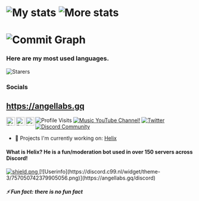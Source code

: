 # ![My stats](https://github-readme-stats.vercel.app/api?username=4ngel2769&count_private=true&show_icons=true&include_all_commits=true&hide_border=true&theme=dracula) ![More stats](https://github-readme-streak-stats.herokuapp.com/?user=4ngel2769&hide_border=true&theme=tokyonight)

# ![Commit Graph](https://activity-graph.herokuapp.com/graph?username=4ngel2769&bg_color=1a1b27&color=38bcad&line=628fdb&point=be91f2&area_color=2b3752&area=true&hide_border=true&custom_title=Contributions%20Graph)

### Here are my most used languages. 
![Starers](https://github-readme-stats.vercel.app/api/top-langs/?username=4ngel2769&hide_border=true&theme=blue-green)

### Socials 

## https://angellabs.gq

<a href="https://angellabs.gq/discord">
  <img align="left" alt="Discord" width="23px" src="https://raw.githubusercontent.com/peterthehan/peterthehan/master/assets/discord.svg" />
</a>
<a href="https://www.reddit.com/user/angelcapra">
  <img align="left" alt="Reddit" width="23px" src="https://raw.githubusercontent.com/peterthehan/peterthehan/master/assets/reddit.svg" />
</a>
<a href="https://www.instagram.com/4ngel2769">
  <img align="left" alt="Instagram" width="23px" src="https://cdn.discordapp.com/attachments/809031839032672327/813024181229715466/436651676858974208.png" />
</a>


![Profile Visits](https://komarev.com/ghpvc/?username=4ngel2769&style=flat-square&color=blueviolet&label=Profile-views!&width=26px)
[![Music YouTube Channel!](https://img.shields.io/youtube/channel/subscribers/UC0sMfQcAqtViH-0WgHNa8pA?color=ff0000&label=Subscribe%21&logo=youtube&style=flat-square)](https://youtube.com/ToxicBeats123)
[![Twitter](https://img.shields.io/twitter/follow/angel_capra?color=blue&label=Follow%20me%21&logo=twitter&style=flat-square)](https://twitter.com/angel_capra)
[![Discord Community](https://img.shields.io/discord/813255312449601597?color=lightblue&label=stuff%E2%84%A2%EF%B8%8F%F0%9F%8D%81&logo=discord&style=flat-square)](https://angellabgs.gq/discord)



- 🔭 Projects I'm currently working on:
[Helix](https://bot.helixlabs.ga)
#### What is Helix? He is a fun/moderation bot used in over 150 servers across Discord!
<a href="https://discord.gg/GapmaCt">
  <img src="https://discordapp.com/api/guilds/747111170531393679/widget.png?style=shield" alt="shield.png">
</a>
[![Userinfo](https://discord.c99.nl/widget/theme-3/757050742379905056.png)](https://angellabs.gq/discord)

##### ⚡ Fun fact: there is no fun fact
